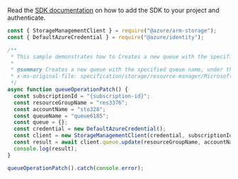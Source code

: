 Read the [SDK documentation](https://github.com/Azure/azure-sdk-for-js/blob/%40azure%2Farm-storage_17.2.0/sdk/storage/arm-storage/README.md) on how to add the SDK to your project and authenticate.

```javascript
const { StorageManagementClient } = require("@azure/arm-storage");
const { DefaultAzureCredential } = require("@azure/identity");

/**
 * This sample demonstrates how to Creates a new queue with the specified queue name, under the specified account.
 *
 * @summary Creates a new queue with the specified queue name, under the specified account.
 * x-ms-original-file: specification/storage/resource-manager/Microsoft.Storage/stable/2021-09-01/examples/QueueOperationPatch.json
 */
async function queueOperationPatch() {
  const subscriptionId = "{subscription-id}";
  const resourceGroupName = "res3376";
  const accountName = "sto328";
  const queueName = "queue6185";
  const queue = {};
  const credential = new DefaultAzureCredential();
  const client = new StorageManagementClient(credential, subscriptionId);
  const result = await client.queue.update(resourceGroupName, accountName, queueName, queue);
  console.log(result);
}

queueOperationPatch().catch(console.error);
```
